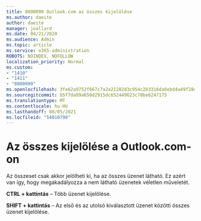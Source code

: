 ```yaml
---
title: 8000090 Outlook.com az összes kijelölése
ms.author: daeite
author: daeite
manager: joallard
ms.date: 04/21/2020
ms.audience: Admin
ms.topic: article
ms.service: o365-administration
ROBOTS: NOINDEX, NOFOLLOW
localization_priority: Normal
ms.custom:
- "1410"
- "1411"
- "8000090"
ms.openlocfilehash: 3fe62a9752f667c7a2a21282d3c954c2b3316da6ebd4a49f28dd2afb2444c7c1
ms.sourcegitcommit: b5f7da89a650d2915dc652449623c78be6247175
ms.translationtype: MT
ms.contentlocale: hu-HU
ms.lasthandoff: 08/05/2021
ms.locfileid: "54010798"
---
```

# <a name="how-to-select-all-in-outlookcom"></a>Az összes kijelölése a Outlook.com-on

Az összeset csak akkor jelölheti ki, ha az összes üzenet látható. Ez azért van így, hogy megakadályozza a nem látható üzenetek véletlen műveletét.

**CTRL + kattintás** – Több üzenet kijelölése.

**SHIFT + kattintás** – Az első és az utolsó kiválasztott üzenet közötti összes üzenet kijelölése.